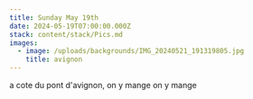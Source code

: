 ```yaml
---
title: Sunday May 19th
date: 2024-05-19T07:00:00.000Z
stack: content/stack/Pics.md
images:
  - image: /uploads/backgrounds/IMG_20240521_191319805.jpg
    title: avignon
---
```


a cote du pont d'avignon, on y mange on y mange
